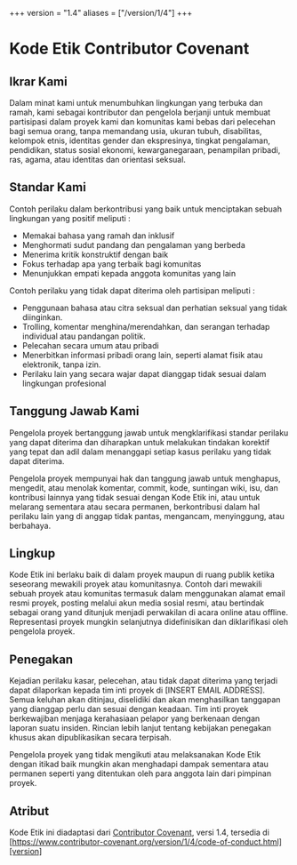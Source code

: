 +++
version = "1.4"
aliases = ["/version/1/4"]
+++

# Kode Etik Contributor Covenant

## Ikrar Kami

Dalam minat kami untuk menumbuhkan lingkungan yang terbuka dan ramah, kami sebagai 
kontributor dan pengelola berjanji untuk membuat partisipasi dalam proyek kami
dan komunitas kami bebas dari pelecehan bagi semua orang, tanpa memandang usia,
ukuran tubuh, disabilitas, kelompok etnis, identitas gender dan ekspresinya, tingkat pengalaman, pendidikan, status sosial ekonomi, kewarganegaraan, penampilan pribadi, ras, agama, atau identitas dan orientasi seksual.

## Standar Kami

Contoh perilaku dalam berkontribusi yang baik untuk menciptakan sebuah lingkungan yang positif meliputi :

* Memakai bahasa yang ramah dan inklusif
* Menghormati sudut pandang dan pengalaman yang berbeda
* Menerima kritik konstruktif dengan baik
* Fokus terhadap apa yang terbaik bagi komunitas
* Menunjukkan empati kepada anggota komunitas yang lain

Contoh perilaku yang tidak dapat diterima oleh partisipan meliputi :

* Penggunaan bahasa atau citra seksual dan perhatian seksual yang tidak diinginkan.
* Trolling, komentar menghina/merendahkan, dan serangan terhadap individual atau pandangan politik.
* Pelecahan secara umum atau pribadi
* Menerbitkan informasi pribadi orang lain, seperti alamat fisik atau elektronik, tanpa izin.
* Perilaku lain yang secara wajar dapat dianggap tidak sesuai dalam lingkungan profesional

## Tanggung Jawab Kami

Pengelola proyek bertanggung jawab untuk mengklarifikasi standar perilaku yang dapat diterima dan diharapkan untuk melakukan tindakan korektif yang tepat dan adil dalam menanggapi setiap kasus perilaku yang tidak dapat diterima.

Pengelola proyek mempunyai hak dan tanggung jawab untuk menghapus, mengedit, atau
menolak komentar, commit, kode, suntingan wiki, isu, dan kontribusi lainnya
yang tidak sesuai dengan Kode Etik ini, atau untuk melarang sementara
atau secara permanen, berkontribusi dalam hal perilaku lain yang di anggap tidak pantas, mengancam, menyinggung, atau berbahaya.

## Lingkup

Kode Etik ini berlaku baik di dalam proyek maupun di ruang publik
ketika seseorang mewakili proyek atau komunitasnya. Contoh dari
mewakili sebuah proyek atau komunitas termasuk dalam menggunakan alamat email resmi proyek, posting melalui akun media sosial resmi, atau bertindak sebagai orang yand ditunjuk menjadi perwakilan di acara online atau offline. Representasi proyek mungkin selanjutnya didefinisikan dan diklarifikasi oleh pengelola proyek.

## Penegakan

Kejadian perilaku kasar, pelecehan, atau tidak dapat diterima yang terjadi
dapat dilaporkan kepada tim inti proyek di [INSERT EMAIL ADDRESS]. Semua keluhan
akan ditinjau, diselidiki dan akan menghasilkan tanggapan yang dianggap perlu 
dan sesuai dengan keadaan. Tim inti proyek berkewajiban menjaga kerahasiaan pelapor yang berkenaan dengan laporan suatu insiden. Rincian lebih lanjut tentang kebijakan penegakan khusus akan dipublikasikan secara terpisah.

Pengelola proyek yang tidak mengikuti atau melaksanakan Kode Etik dengan itikad
baik mungkin akan menghadapi dampak sementara atau permanen seperti yang ditentukan
oleh para anggota lain dari pimpinan proyek.

## Atribut

Kode Etik ini diadaptasi dari [Contributor Covenant][homepage], versi 1.4,
tersedia di [https://www.contributor-covenant.org/version/1/4/code-of-conduct.html][version]

[homepage]: https://www.contributor-covenant.org

